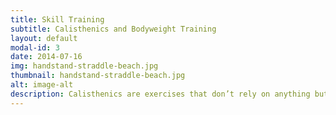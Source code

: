 ```yaml
---
title: Skill Training
subtitle: Calisthenics and Bodyweight Training
layout: default
modal-id: 3
date: 2014-07-16
img: handstand-straddle-beach.jpg
thumbnail: handstand-straddle-beach.jpg
alt: image-alt
description: Calisthenics are exercises that don’t rely on anything but a person’s own body weight. These exercises allow for the development of strength, endurance, flexibility, and coordination.
---
```

